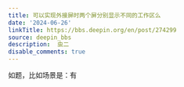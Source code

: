 ```yaml
---
title: 可以实现外接屏时两个屏分别显示不同的工作区么
date: '2024-06-26'
linkTitle: https://bbs.deepin.org/en/post/274299
source: deepin_bbs
description:  虫二 
disable_comments: true
---
```

如题，比如场景是：有
